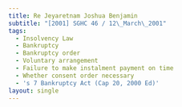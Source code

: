 ```yaml
---
title: Re Jeyaretnam Joshua Benjamin
subtitle: "[2001] SGHC 46 / 12\_March\_2001"
tags:
  - Insolvency Law
  - Bankruptcy
  - Bankruptcy order
  - Voluntary arrangement
  - Failure to make instalment payment on time
  - Whether consent order necessary
  - 's 7 Bankruptcy Act (Cap 20, 2000 Ed)'
layout: single
---
```


